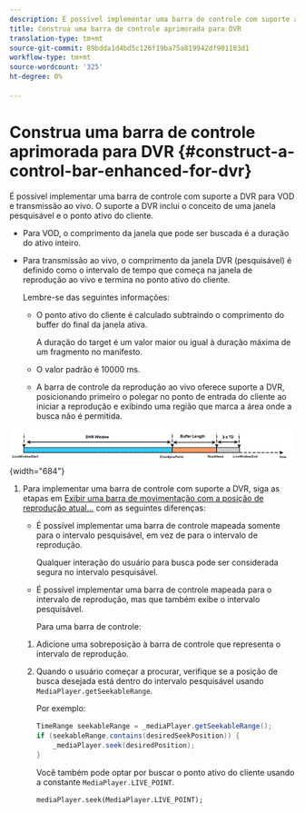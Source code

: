 ```yaml
---
description: É possível implementar uma barra de controle com suporte a DVR para VOD e transmissão ao vivo. O suporte a DVR inclui o conceito de uma janela pesquisável e o ponto ativo do cliente.
title: Construa uma barra de controle aprimorada para DVR
translation-type: tm+mt
source-git-commit: 89bdda1d4bd5c126f19ba75a819942df901183d1
workflow-type: tm+mt
source-wordcount: '325'
ht-degree: 0%

---
```



# Construa uma barra de controle aprimorada para DVR {#construct-a-control-bar-enhanced-for-dvr}

É possível implementar uma barra de controle com suporte a DVR para VOD e transmissão ao vivo. O suporte a DVR inclui o conceito de uma janela pesquisável e o ponto ativo do cliente.

* Para VOD, o comprimento da janela que pode ser buscada é a duração do ativo inteiro.
* Para transmissão ao vivo, o comprimento da janela DVR (pesquisável) é definido como o intervalo de tempo que começa na janela de reprodução ao vivo e termina no ponto ativo do cliente.

   Lembre-se das seguintes informações:

   * O ponto ativo do cliente é calculado subtraindo o comprimento do buffer do final da janela ativa.

      A duração do target é um valor maior ou igual à duração máxima de um fragmento no manifesto.
   * O valor padrão é 10000 ms.
   * A barra de controle da reprodução ao vivo oferece suporte a DVR, posicionando primeiro o polegar no ponto de entrada do cliente ao iniciar a reprodução e exibindo uma região que marca a área onde a busca não é permitida.

<!--<a id="fig_37A39A28BA714BA5A2C461357ED5BD41"></a>-->

![](assets/dvr-window.PNG){width=&quot;684&quot;}

1. Para implementar uma barra de controle com suporte a DVR, siga as etapas em [Exibir uma barra de movimentação com a posição de reprodução atual...](../../../tvsdk-2.7-for-android/content-playback-options/ui-configure/t-psdk-android-2.7-ui-seek-scrub-bar-display.md) com as seguintes diferenças:

   * É possível implementar uma barra de controle mapeada somente para o intervalo pesquisável, em vez de para o intervalo de reprodução.

      Qualquer interação do usuário para busca pode ser considerada segura no intervalo pesquisável.
   * É possível implementar uma barra de controle mapeada para o intervalo de reprodução, mas que também exibe o intervalo pesquisável.

      Para uma barra de controle:
   1. Adicione uma sobreposição à barra de controle que representa o intervalo de reprodução.
   1. Quando o usuário começar a procurar, verifique se a posição de busca desejada está dentro do intervalo pesquisável usando `MediaPlayer.getSeekableRange`.

      Por exemplo:

      ```java
      TimeRange seekableRange = _mediaPlayer.getSeekableRange(); 
      if (seekableRange.contains(desiredSeekPosition)) { 
          _mediaPlayer.seek(desiredPosition); 
      }
      ```

      Você também pode optar por buscar o ponto ativo do cliente usando a constante `MediaPlayer.LIVE_POINT`.

      ```
      mediaPlayer.seek(MediaPlayer.LIVE_POINT);
      ```


